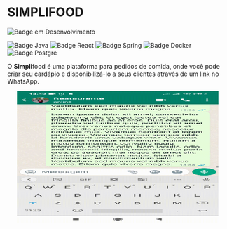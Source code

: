 # SIMPLIFOOD


![Badge em Desenvolvimento](http://img.shields.io/static/v1?label=STATUS&message=EM%20DESENVOLVIMENTO&color=GREEN&style=for-the-badge) 

![Badge Java](https://img.shields.io/badge/Java-ED8B00?style=for-the-badge&logo=java&logoColor=white)    ![Badge React](https://img.shields.io/badge/React-20232A?style=for-the-badge&logo=react&logoColor=61DAFB) ![Badge Spring](https://img.shields.io/badge/Spring-6DB33F?style=for-the-badge&logo=spring&logoColor=white) ![Badge Docker](https://img.shields.io/badge/Docker-2496ED?style=for-the-badge&logo=docker&logoColor=white) ![Badge Postgre](https://img.shields.io/badge/PostgreSQL-316192?style=for-the-badge&logo=postgresql&logoColor=white)

O **Simpli**food é uma plataforma para pedidos de comida, onde você pode criar seu cardápio e disponibilizá-lo a seus clientes através de um link no WhatsApp. 

<p align="center">
  <img width="460" height="300" src="app/src/assets/to-readme/order_video.gif"/>
</p>



